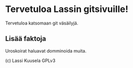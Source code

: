 # Tervetuloa Lassin gitsivuille!

Tervetuloa katsomaan git väsäilyjä. 

## Lisää faktoja

Uroskoirat haluavat domminoida muita.

(c) Lassi Kuusela GPLv3

